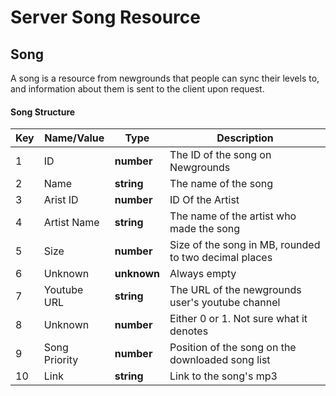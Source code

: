 # Server Song Resource

## Song

A song is a resource from newgrounds that people can sync their levels to, and information about them is sent to the client upon request.

#### Song Structure

| Key | Name/Value                | Type                                         | Description                                                              
|-----|---------------------------|----------------------------------------------|--------------------------------------------------------------------------
| 1   | ID						  | **number**									 | The ID of the song on Newgrounds
| 2   | Name					  | **string**									 | The name of the song
| 3   | Arist ID			      | **number**									 | ID Of the Artist
| 4   | Artist Name				  | **string**									 | The name of the artist who made the song
| 5   | Size					  | **number**									 | Size of the song in MB, rounded to two decimal places
| 6   | Unknown					  | **unknown**									 | Always empty
| 7   | Youtube URL				  | **string**									 | The URL of the newgrounds user's youtube channel
| 8   | Unknown					  | **number**									 | Either 0 or 1. Not sure what it denotes
| 9   | Song Priority             | **number**                                   | Position of the song on the downloaded song list
| 10  | Link					  | **string**									 | Link to the song's mp3